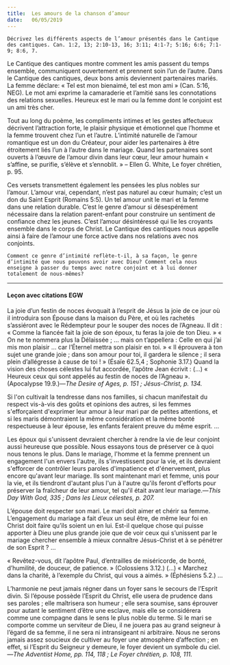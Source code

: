 ```yaml
---
title:  Les amours de la chanson d’amour
date:   06/05/2019
---
```


`Décrivez les différents aspects de l’amour présentés dans le Cantique des cantiques. Can. 1:2, 13; 2:10-13, 16; 3:11; 4:1-7; 5:16; 6:6; 7:1-9; 8:6, 7.`

Le Cantique des cantiques montre comment les amis passent du temps ensemble, communiquent ouvertement et prennent soin l’un de l’autre. Dans le Cantique des cantiques, deux bons amis deviennent partenaires mariés. La femme déclare: « Tel est mon bienaimé, tel est mon ami » (Can. 5:16, NEG). Le mot ami exprime la camaraderie et l’amitié sans les connotations des relations sexuelles. Heureux est le mari ou la femme dont le conjoint est un ami très cher.

Tout au long du poème, les compliments intimes et les gestes affectueux décrivent l’attraction forte, le plaisir physique et émotionnel que l’homme et la femme trouvent chez l’un et l’autre. L’intimité naturelle de l’amour romantique est un don du Créateur, pour aider les partenaires à être étroitement liés l’un à l’autre dans le mariage. Quand les partenaires sont ouverts à l’œuvre de l’amour divin dans leur cœur, leur amour humain « s’affine, se purifie, s’élève et s’ennoblit. » – Ellen G. White, Le foyer chrétien, p. 95.

Ces versets transmettent également les pensées les plus nobles sur l’amour. L’amour vrai, cependant, n’est pas naturel au cœur humain; c’est un don du Saint Esprit (Romains 5:5). Un tel amour unit le mari et la femme dans une relation durable. C’est le genre d’amour si désespérément nécessaire dans la relation parent-enfant pour construire un sentiment de confiance chez les jeunes. C’est l’amour désintéressé qui lie les croyants ensemble dans le corps de Christ. Le Cantique des cantiques nous appelle ainsi à faire de l’amour une force active dans nos relations avec nos conjoints.

`Comment ce genre d’intimité reflète-t-il, à sa façon, le genre d’intimité que nous pouvons avoir avec Dieu? Comment cela nous enseigne à passer du temps avec notre conjoint et à lui donner totalement de nous-mêmes?`

---

#### Leçon avec citations EGW

La joie d’un festin de noces évoquait à l’esprit de Jésus la joie de ce jour où il introduira son Épouse dans la maison du Père, et où les rachetés s’assiéront avec le Rédempteur pour le souper des noces de l’Agneau. Il dit : « Comme la fiancée fait la joie de son époux, tu feras la joie de ton Dieu. » « On ne te nommera plus la Délaissée ; ... mais on t’appellera : Celle en qui j’ai mis mon plaisir ... car l’Éternel mettra son plaisir en toi. » « Il éprouvera à ton sujet une grande joie ; dans son amour pour toi, il gardera le silence ; il sera plein d’allégresse à cause de toi ! » (Ésaïe 62.5,4 ; Sophonie 3.17.) Quand la vision des choses célestes lui fut accordée, l’apôtre Jean écrivit : (...) « Heureux ceux qui sont appelés au festin de noces de l’Agneau ». (Apocalypse 19.9.)—_The Desire of Ages, p. 151 ; Jésus-Christ, p. 134._

Si l'on cultivait la tendresse dans nos familles, si chacun manifestait du respect vis-à-vis des goûts et opinions des autres, si les femmes s'efforçaient d'exprimer leur amour à leur mari par de petites attentions, et si les maris démontraient la même considération et la même bonté respectueuse à leur épouse, les enfants feraient preuve du même esprit. …

Les époux qui s'unissent devraient chercher à rendre la vie de leur conjoint aussi heureuse que possible. Nous essayons tous de préserver ce à quoi nous tenons le plus. Dans le mariage, l'homme et la femme prennent un engagement l'un envers l'autre, ils s'investissent pour la vie, et ils devraient s'efforcer de contrôler leurs paroles d'impatience et d'énervement, plus encore qu'avant leur mariage. Ils sont maintenant mari et femme, unis pour la vie, et ils tiendront d'autant plus l'un à l'autre qu'ils feront d'efforts pour préserver la fraîcheur de leur amour, tel qu'il était avant leur mariage.—_This Day With God, 335 ; Dans les Lieux célestes, p. 207._

L’épouse doit respecter son mari. Le mari doit aimer et chérir sa femme. L’engagement du mariage a fait d’eux un seul être, de même leur foi en Christ doit faire qu’ils soient un en lui. Est-il quelque chose qui puisse apporter à Dieu une plus grande joie que de voir ceux qui s’unissent par le mariage chercher ensemble à mieux connaître Jésus-Christ et à se pénétrer de son Esprit ? …

 « Revêtez-vous, dit l’apôtre Paul, d’entrailles de miséricorde, de bonté, d’humilité, de douceur, de patience. » (Colossiens 3.12.) (...) « Marchez dans la charité, à l’exemple du Christ, qui vous a aimés. » (Éphésiens 5.2.) …

L’harmonie ne peut jamais régner dans un foyer sans le secours de l’Esprit divin. Si l’épouse possède l’Esprit du Christ, elle usera de prudence dans ses paroles ; elle maîtrisera son humeur ; elle sera soumise, sans éprouver pour autant le sentiment d’être une esclave, mais elle se considérera comme une compagne dans le sens le plus noble du terme. Si le mari se comporte comme un serviteur de Dieu, il ne jouera pas au grand seigneur à l’égard de sa femme, il ne sera ni intransigeant ni arbitraire. Nous ne serons jamais assez soucieux de cultiver au foyer une atmosphère d’affection ; en effet, si l’Esprit du Seigneur y demeure, le foyer devient un symbole du ciel.—_The Adventist Home, pp. 114, 118 ; Le Foyer chrétien, p. 108, 111._